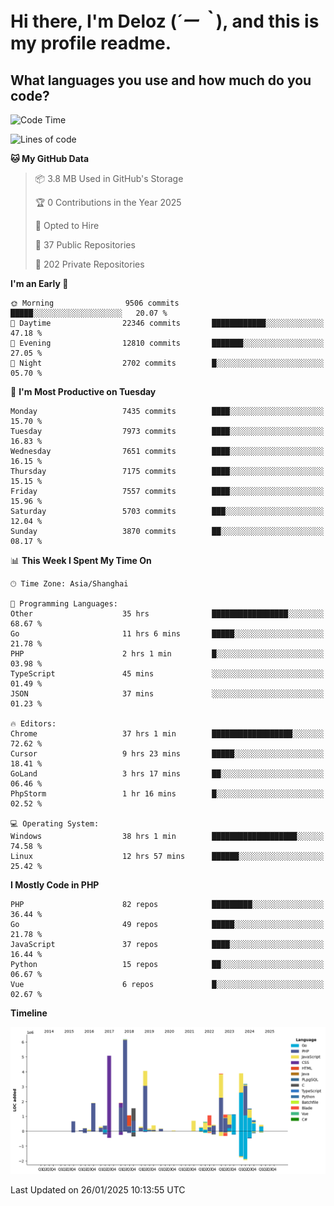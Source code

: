 # **Hi there, I'm Deloz (*´ー｀*), and this is my profile readme.**

## **What languages you use and how much do you code?**

<!--START_SECTION:waka-->
![Code Time](http://img.shields.io/badge/Code%20Time-5%2C593%20hrs%2027%20mins-blue)

![Lines of code](https://img.shields.io/badge/From%20Hello%20World%20I%27ve%20Written-44.5%20million%20lines%20of%20code-blue)

**🐱 My GitHub Data** 

> 📦 3.8 MB Used in GitHub's Storage 
 > 
> 🏆 0 Contributions in the Year 2025
 > 
> 💼 Opted to Hire
 > 
> 📜 37 Public Repositories 
 > 
> 🔑 202 Private Repositories 
 > 
**I'm an Early 🐤** 

```text
🌞 Morning                9506 commits        █████░░░░░░░░░░░░░░░░░░░░   20.07 % 
🌆 Daytime                22346 commits       ████████████░░░░░░░░░░░░░   47.18 % 
🌃 Evening                12810 commits       ███████░░░░░░░░░░░░░░░░░░   27.05 % 
🌙 Night                  2702 commits        █░░░░░░░░░░░░░░░░░░░░░░░░   05.70 % 
```
📅 **I'm Most Productive on Tuesday** 

```text
Monday                   7435 commits        ████░░░░░░░░░░░░░░░░░░░░░   15.70 % 
Tuesday                  7973 commits        ████░░░░░░░░░░░░░░░░░░░░░   16.83 % 
Wednesday                7651 commits        ████░░░░░░░░░░░░░░░░░░░░░   16.15 % 
Thursday                 7175 commits        ████░░░░░░░░░░░░░░░░░░░░░   15.15 % 
Friday                   7557 commits        ████░░░░░░░░░░░░░░░░░░░░░   15.96 % 
Saturday                 5703 commits        ███░░░░░░░░░░░░░░░░░░░░░░   12.04 % 
Sunday                   3870 commits        ██░░░░░░░░░░░░░░░░░░░░░░░   08.17 % 
```


📊 **This Week I Spent My Time On** 

```text
🕑︎ Time Zone: Asia/Shanghai

💬 Programming Languages: 
Other                    35 hrs              █████████████████░░░░░░░░   68.67 % 
Go                       11 hrs 6 mins       █████░░░░░░░░░░░░░░░░░░░░   21.78 % 
PHP                      2 hrs 1 min         █░░░░░░░░░░░░░░░░░░░░░░░░   03.98 % 
TypeScript               45 mins             ░░░░░░░░░░░░░░░░░░░░░░░░░   01.49 % 
JSON                     37 mins             ░░░░░░░░░░░░░░░░░░░░░░░░░   01.23 % 

🔥 Editors: 
Chrome                   37 hrs 1 min        ██████████████████░░░░░░░   72.62 % 
Cursor                   9 hrs 23 mins       █████░░░░░░░░░░░░░░░░░░░░   18.41 % 
GoLand                   3 hrs 17 mins       ██░░░░░░░░░░░░░░░░░░░░░░░   06.46 % 
PhpStorm                 1 hr 16 mins        █░░░░░░░░░░░░░░░░░░░░░░░░   02.52 % 

💻 Operating System: 
Windows                  38 hrs 1 min        ███████████████████░░░░░░   74.58 % 
Linux                    12 hrs 57 mins      ██████░░░░░░░░░░░░░░░░░░░   25.42 % 
```

**I Mostly Code in PHP** 

```text
PHP                      82 repos            █████████░░░░░░░░░░░░░░░░   36.44 % 
Go                       49 repos            █████░░░░░░░░░░░░░░░░░░░░   21.78 % 
JavaScript               37 repos            ████░░░░░░░░░░░░░░░░░░░░░   16.44 % 
Python                   15 repos            ██░░░░░░░░░░░░░░░░░░░░░░░   06.67 % 
Vue                      6 repos             █░░░░░░░░░░░░░░░░░░░░░░░░   02.67 % 
```



**Timeline**

![Lines of Code chart](https://raw.githubusercontent.com/deloz/deloz/main/assets/bar_graph.png)


 Last Updated on 26/01/2025 10:13:55 UTC
<!--END_SECTION:waka-->
